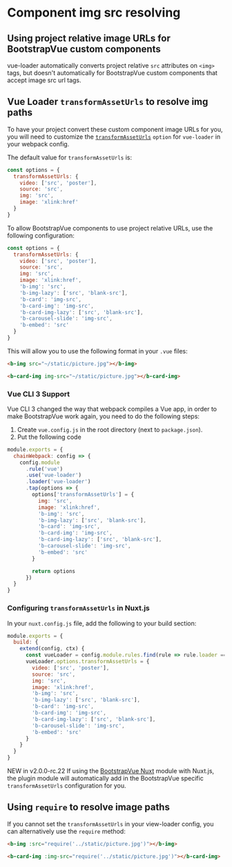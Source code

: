 # Component img src resolving

## Using project relative image URLs for BootstrapVue custom components

vue-loader automatically converts project relative `src` attributes on `<img>` tags, but doesn't
automatically for BootstrapVue custom components that accept image src url tags.

## Vue Loader `transformAssetUrls` to resolve img paths

To have your project convert these custom component image URLs for you, you will need to customize
the [`transformAssetUrls`](https://vue-loader.vuejs.org/options.html#transformasseturls) `option`
for `vue-loader` in your webpack config.

The default value for `transformAssetUrls` is:

<!-- eslint-disable no-unused-vars -->

```js
const options = {
  transformAssetUrls: {
    video: ['src', 'poster'],
    source: 'src',
    img: 'src',
    image: 'xlink:href'
  }
}
```

To allow BootstrapVue components to use project relative URLs, use the following configuration:

<!-- eslint-disable no-unused-vars -->

```js
const options = {
  transformAssetUrls: {
    video: ['src', 'poster'],
    source: 'src',
    img: 'src',
    image: 'xlink:href',
    'b-img': 'src',
    'b-img-lazy': ['src', 'blank-src'],
    'b-card': 'img-src',
    'b-card-img': 'img-src',
    'b-card-img-lazy': ['src', 'blank-src'],
    'b-carousel-slide': 'img-src',
    'b-embed': 'src'
  }
}
```

This will allow you to use the following format in your `.vue` files:

```html
<b-img src="~/static/picture.jpg"></b-img>

<b-card-img img-src="~/static/picture.jpg"></b-card-img>
```

### Vue CLI 3 Support

Vue CLI 3 changed the way that webpack compiles a Vue app, in order to make BootstrapVue work again,
you need to do the following steps:

1.  Create `vue.config.js` in the root directory (next to `package.json`).
2.  Put the following code

```js
module.exports = {
  chainWebpack: config => {
    config.module
      .rule('vue')
      .use('vue-loader')
      .loader('vue-loader')
      .tap(options => {
        options['transformAssetUrls'] = {
          img: 'src',
          image: 'xlink:href',
          'b-img': 'src',
          'b-img-lazy': ['src', 'blank-src'],
          'b-card': 'img-src',
          'b-card-img': 'img-src',
          'b-card-img-lazy': ['src', 'blank-src'],
          'b-carousel-slide': 'img-src',
          'b-embed': 'src'
        }

        return options
      })
  }
}
```

### Configuring `transformAssetUrls` in Nuxt.js

In your `nuxt.config.js` file, add the following to your build section:

```js
module.exports = {
  build: {
    extend(config, ctx) {
      const vueLoader = config.module.rules.find(rule => rule.loader === 'vue-loader')
      vueLoader.options.transformAssetUrls = {
        video: ['src', 'poster'],
        source: 'src',
        img: 'src',
        image: 'xlink:href',
        'b-img': 'src',
        'b-img-lazy': ['src', 'blank-src'],
        'b-card': 'img-src',
        'b-card-img': 'img-src',
        'b-card-img-lazy': ['src', 'blank-src'],
        'b-carousel-slide': 'img-src',
        'b-embed': 'src'
      }
    }
  }
}
```

<span class="badge badge-info small">NEW in v2.0.0-rc.22</span> If using the
[BootstrapVue Nuxt](/docs#nuxtjs-module) module with Nuxt.js, the plugin module will automatically
add in the BootstrapVue specific `transformAssetUrls` configuration for you. 

## Using `require` to resolve image paths

If you cannot set the `transformAssetUrls` in your view-loader config, you can alternatively use the
`require` method:

```html
<b-img :src="require('../static/picture.jpg')"></b-img>

<b-card-img :img-src="require('../static/picture.jpg')"></b-card-img>
```
